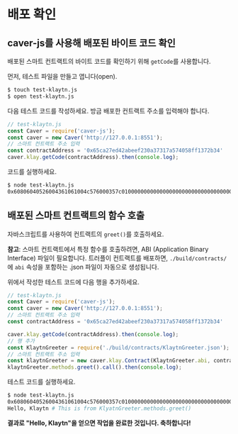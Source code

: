 # 배포 확인 <a id="check-the-deployment"></a>

## caver-js를 사용해 배포된 바이트 코드 확인 <a id="checking-the-deployed-byte-code-using-caver-js"></a>

배포된 스마트 컨트랙트의 바이트 코드를 확인하기 위해 `getCode`를 사용합니다.

먼저, 테스트 파일을 만들고 엽니다(open).

```bash
$ touch test-klaytn.js
$ open test-klaytn.js
```

다음 테스트 코드를 작성하세요. 방금 배포한 컨트랙트 주소를 입력해야 합니다.

```javascript
// test-klaytn.js
const Caver = require('caver-js');
const caver = new Caver('http://127.0.0.1:8551');
// 스마트 컨트랙트 주소 입력
const contractAddress = '0x65ca27ed42abeef230a37317a574058ff1372b34'
caver.klay.getCode(contractAddress).then(console.log);
```

코드를 실행하세요.

```bash
$ node test-klaytn.js
0x60806040526004361061004c576000357c0100000000000000000000000000000000000000000000000000000000900463ffffffff16806341c0e1b514610051578063cfae321714610068575b600080fd5b34801561005d57600080fd5b506100666100f8565b005b34801561007457600080fd5b5061007d610189565b6040518080602001828103825283818151815260200191508051906020019080838360005b838110156100bd5780820151818401526020810190506100a2565b50505050905090810190601f1680156100ea5780820380516001836020036101000a031916815260200191505b509250505060405180...
```

## 배포된 스마트 컨트랙트의 함수 호출 <a id="calling-functions-in-the-deployed-smart-contract"></a>

자바스크립트를 사용하여 컨트랙트의 `greet()`를 호출하세요.

**참고**: 스마트 컨트랙트에서 특정 함수를 호출하려면, ABI \(Application Binary Interface\) 파일이 필요합니다. 트러플이 컨트랙트를 배포하면, `./build/contracts/`에 `abi` 속성을 포함하는 .json 파일이 자동으로 생성됩니다.

위에서 작성한 테스트 코드에 다음 행을 추가하세요.

```javascript
// test-klaytn.js
const Caver = require('caver-js');
const caver = new Caver('http://127.0.0.1:8551');
// 스마트 컨트랙트 주소 입력
const contractAddress = '0x65ca27ed42abeef230a37317a574058ff1372b34'

caver.klay.getCode(contractAddress).then(console.log);
// 행 추가
const KlaytnGreeter = require('./build/contracts/KlaytnGreeter.json');
// 스마트 컨트랙트 주소 입력
const klaytnGreeter = new caver.klay.Contract(KlaytnGreeter.abi, contractAddress);
klaytnGreeter.methods.greet().call().then(console.log);
```

테스트 코드를 실행하세요.

```bash
$ node test-klaytn.js
0x60806040526004361061004c576000357c0100000000000000000000000000000000000000000000000000000000900463ffffffff16806341c0e1b514610051578063cfae321714610068575b600080fd5b34801561005d57600080fd5b506100666100f8565b005b34801561007457600080fd5b5061007d610189565b6040518080602001828103825283818151815260200191508051906020019080838360005b838110156100bd5780820151... # This is from caver.klay.getCode
Hello, Klaytn # This is from KlyatnGreeter.methods.greet()
```

**결과로 "Hello, Klaytn"을 얻으면 작업을 완료한 것입니다. 축하합니다!**

